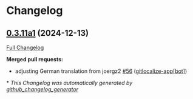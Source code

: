 # Changelog

## [0.3.11a1](https://github.com/OpenVoiceOS/ovos-skill-naptime/tree/0.3.11a1) (2024-12-13)

[Full Changelog](https://github.com/OpenVoiceOS/ovos-skill-naptime/compare/0.3.10...0.3.11a1)

**Merged pull requests:**

- adjusting German translation from joergz2 [\#56](https://github.com/OpenVoiceOS/ovos-skill-naptime/pull/56) ([gitlocalize-app[bot]](https://github.com/apps/gitlocalize-app))



\* *This Changelog was automatically generated by [github_changelog_generator](https://github.com/github-changelog-generator/github-changelog-generator)*
